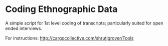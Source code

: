 # Coding Ethnographic Data 
A simple script for 1st level coding of transcripts; particularly suited for open ended interviews. 

For instructions: http://cargocollective.com/shrutigrover/Tools
